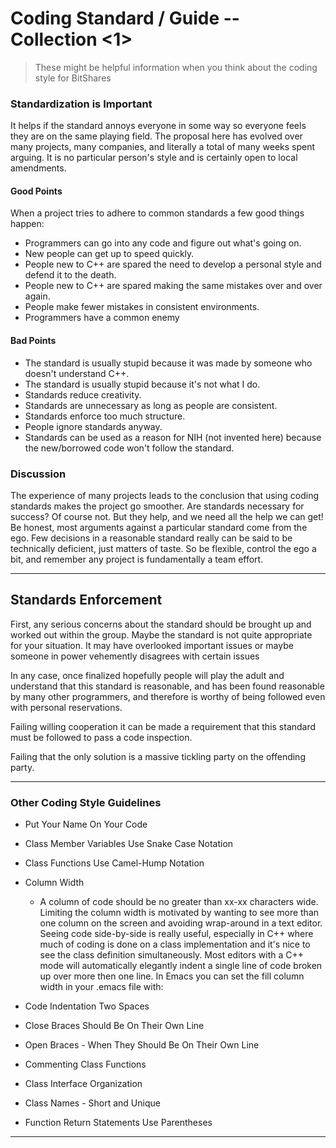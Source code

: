 
# Coding Standard / Guide -- Collection <1>

> These might be helpful information when you think about the coding style for BitShares



### Standardization is Important

It helps if the standard annoys everyone in some way so everyone feels they are on the same playing field. The proposal here has evolved over many projects, many companies, and literally a total of many weeks spent arguing. It is no particular person's style and is certainly open to local amendments.

#### Good Points 

When a project tries to adhere to common standards a few good things happen:

- Programmers can go into any code and figure out what's going on.
- New people can get up to speed quickly.
- People new to C++ are spared the need to develop a personal style and defend it to the death.
- People new to C++ are spared making the same mistakes over and over again.
- People make fewer mistakes in consistent environments.
- Programmers have a common enemy 

#### Bad Points

- The standard is usually stupid because it was made by someone who doesn't understand C++.
- The standard is usually stupid because it's not what I do.
- Standards reduce creativity.
- Standards are unnecessary as long as people are consistent.
- Standards enforce too much structure.
- People ignore standards anyway.
- Standards can be used as a reason for NIH (not invented here) because the new/borrowed code won't follow the standard. 

### Discussion

The experience of many projects leads to the conclusion that using coding standards makes the project go smoother. Are standards necessary for success? Of course not. But they help, and we need all the help we can get! Be honest, most arguments against a particular standard come from the ego. Few decisions in a reasonable standard really can be said to be technically deficient, just matters of taste. So be flexible, control the ego a bit, and remember any project is fundamentally a team effort.

***

## Standards Enforcement

First, any serious concerns about the standard should be brought up and worked out within the group. Maybe the standard is not quite appropriate for your situation. It may have overlooked important issues or maybe someone in power vehemently disagrees with certain issues 

In any case, once finalized hopefully people will play the adult and understand that this standard is reasonable, and has been found reasonable by many other programmers, and therefore is worthy of being followed even with personal reservations.

Failing willing cooperation it can be made a requirement that this standard must be followed to pass a code inspection.

Failing that the only solution is a massive tickling party on the offending party. 

*************

### Other Coding Style Guidelines 

- Put Your Name On Your Code
- Class Member Variables Use Snake Case Notation
- Class Functions Use Camel-Hump Notation
- Column Width
   - A column of code should be no greater than xx-xx characters wide. Limiting the column width is motivated by wanting to see more than one column on the screen and avoiding wrap-around in a text editor. Seeing code side-by-side is really useful, especially in C++ where much of coding is done on a class implementation and it's nice to see the class definition simultaneously. Most editors with a C++ mode will automatically elegantly indent a single line of code broken up over more
then one line. In Emacs you can set the fill column width in your .emacs file with:

- Code Indentation Two Spaces
- Close Braces Should Be On Their Own Line
- Open Braces - When They Should Be On Their Own Line
- Commenting Class Functions
- Class Interface Organization
- Class Names - Short and Unique
- Function Return Statements Use Parentheses

*****


